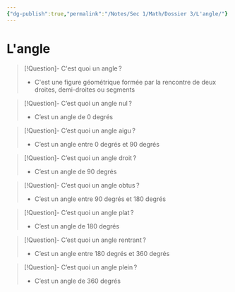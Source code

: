 ```yaml
---
{"dg-publish":true,"permalink":"/Notes/Sec 1/Math/Dossier 3/L'angle/"}
---
```


# L'angle

>[!Question]- C'est quoi un angle ?
>- C'est une figure géométrique formée par la rencontre de deux droites, demi-droites ou segments

>[!Question]- C’est quoi un angle nul ?
>- C’est un angle de 0 degrés

>[!Question]- C’est quoi un angle aigu ?
>- C’est un angle entre 0 degrés et 90 degrés

>[!Question]- C’est quoi un angle droit ?
>- C’est un angle de 90 degrés

>[!Question]- C’est quoi un angle obtus ?
>- C’est un angle entre 90 degrés et 180 degrés

>[!Question]- C’est quoi un angle plat ?
>- C’est un angle de 180 degrés

>[!Question]- C’est quoi un angle rentrant ?
>- C’est un angle entre 180 degrés et 360 degrés

>[!Question]- C’est quoi un angle plein ?
>- C’est un angle de 360 degrés

